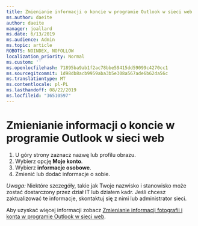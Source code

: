 ```yaml
---
title: Zmienianie informacji o koncie w programie Outlook w sieci web
ms.author: daeite
author: daeite
manager: joallard
ms.date: 6/13/2019
ms.audience: Admin
ms.topic: article
ROBOTS: NOINDEX, NOFOLLOW
localization_priority: Normal
ms.custom: ''
ms.openlocfilehash: 71895ba9ab1f2ac78bbe59415dd59099c4270cc1
ms.sourcegitcommit: 1d98db8acb9959aba3b5e308a567ade6b62da56c
ms.translationtype: MT
ms.contentlocale: pl-PL
ms.lasthandoff: 08/22/2019
ms.locfileid: "36510597"
---
```

# <a name="change-account-information-in-outlook-on-the-web"></a>Zmienianie informacji o koncie w programie Outlook w sieci web

1. U góry strony zaznacz nazwę lub profilu obrazu.
1. Wybierz opcję **Moje konto**.
1. Wybierz **informacje osobowe**.
1. Zmienić lub dodać informacje o sobie.

*Uwaga:* Niektóre szczegóły, takie jak Twoje nazwisko i stanowisko może zostać dostarczony przez dział IT lub działem kadr. Jeśli chcesz zaktualizować te informacje, skontaktuj się z nimi lub administrator sieci.

Aby uzyskać więcej informacji zobacz [Zmienianie informacji fotografii i konta w programie Outlook w sieci web](https://support.office.com/article/b2dbb289-851d-4bed-93c3-3e136f5659ec).
